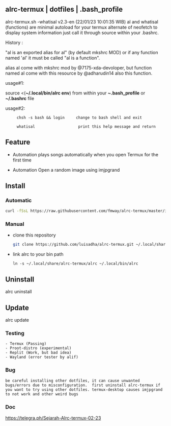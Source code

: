 ## alrc-termux | dotfiles | .bash_profile 

alrc-termux.sh -whatisal v2.3-en (22/01/23 10:01:35 WIB) al and whatisal (functions) are minimal autoload for your termux alternate of neofetch to display system information just call it through source within your .bashrc.

History :

"al is an exported alias for al" (by default mkshrc MOD) or if any function named 'al' it must be called "al is a function".

alias al come with mkshrc mod by @7175-xda-devoloper, but function named al come with this resource by @adharudin14 also this function.

usage#1:

 source <(**~/.local/bin/alrc env**) from within your **~.bash\_profile** or **~/.bashrc** file

usage#2: 

         chsh -s bash && login     change to bash shell and exit

         whatisal                   print this help message and return

## Feature 


* Automation plays songs automatically when you open Termux for the first time

* Automation Open a random image using imjpgrand 


## Install

### Automatic
   ```sh
   curl -fSsL https://raw.githubusercontent.com/fmway/alrc-termux/master/install.sh | bash
   ```
### Manual
   + clone this repository
      ```sh
      git clone https://github.com/luisadha/alrc-termux.git ~/.local/share/alrc-termux
      ```
   + link alrc to your bin path
      ```
      ln -s ~/.local/share/alrc-termux/alrc ~/.local/bin/alrc
      ```
 
## Uninstall
   
   alrc uninstall

## Update

   alrc update

### Testing
    - Termux (Passing)
    - Proot-distro (experimental)
    - Replit (Work, but bad idea)
    - Wayland (error tester by alif)
### Bug
```be careful installing other dotfiles, it can cause unwanted bugs/errors due to misconfiguration.  first uninstall alrc-termux if you want to try using other dotfiles. termux-desktop causes imjpgrand to not work and other weird bugs```

### Doc

https://telegra.ph/Sejarah-Alrc-termux-02-23
